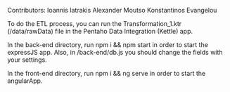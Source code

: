 Contributors:
      Ioannis Iatrakis
      Alexander Moutso
      Konstantinos Evangelou


To do the ETL process, you can run the Transformation_1.ktr (/data/rawData) file in the Pentaho Data Integration (Kettle) app. 

In the back-end directory, run npm i && npm start in order to start the expressJS app.
Also, in /back-end/db.js you should change the fields with your settings.  


In the front-end directory, run npm i && ng serve in order to start the angularApp. 
